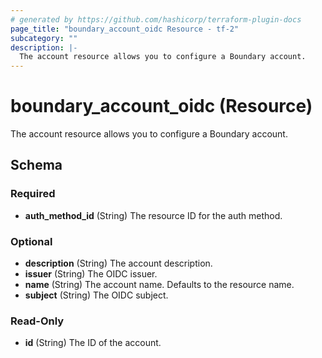 ```yaml
---
# generated by https://github.com/hashicorp/terraform-plugin-docs
page_title: "boundary_account_oidc Resource - tf-2"
subcategory: ""
description: |-
  The account resource allows you to configure a Boundary account.
---
```


# boundary_account_oidc (Resource)

The account resource allows you to configure a Boundary account.



<!-- schema generated by tfplugindocs -->
## Schema

### Required

- **auth_method_id** (String) The resource ID for the auth method.

### Optional

- **description** (String) The account description.
- **issuer** (String) The OIDC issuer.
- **name** (String) The account name. Defaults to the resource name.
- **subject** (String) The OIDC subject.

### Read-Only

- **id** (String) The ID of the account.



